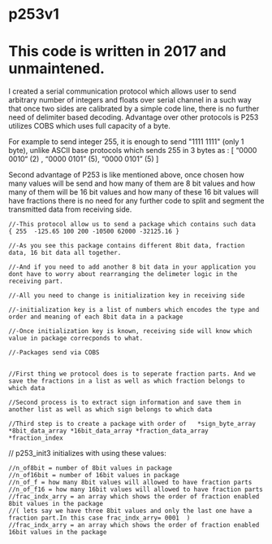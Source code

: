 # p253v1

# This code is written in 2017 and unmaintened.

I created a serial communication protocol which allows user to send arbitrary number of integers and floats over serial channel in a such way that once two sides are calibrated by a simple code line, there is no further need of delimiter based decoding. Advantage over other protocols is P253 utilizes COBS which uses full capacity of a byte. 

For example to send integer 255, it is enough to send "1111 1111" (only 1 byte), unlike ASCII base protocols which sends 255 in 3 bytes as : 
[ “0000 0010“ (2) , “0000 0101” (5), “0000 0101” (5) ] 

Second advantage of P253 is like mentioned above, once chosen how many values will be send and how many of them are 8 bit values and how many of them will be 16 bit values and how many of these 16 bit values will have fractions there is no need for any further code to split and segment the transmitted data from receiving side.

	//-This protocol allow us to send a package which contains such data  { 255  -125.65 100 200 -10500 62000 -32125.16 }

	//-As you see this package contains different 8bit data, fraction data, 16 bit data all together. 

	//-And if you need to add another 8 bit data in your application you dont have to worry about rearranging the delimeter logic in the receiving part.

	//-All you need to change is initialization key in receiving side

	//-initialization key is a list of numbers which encodes the type and order and meaning of each 8bit data in a package

	//-Once initialization key is known, receiving side will know which value in package correcponds to what. 

	//-Packages send via COBS


	//First thing we protocol does is to seperate fraction parts. And we save the fractions in a list as well as which fraction belongs to which data

	//Second process is to extract sign information and save them in another list as well as which sign belongs to which data

	//Third step is to create a package with order of   *sign_byte_array  *8bit_data_array *16bit_data_array *fraction_data_array *fraction_index


//  p253_init3  initializes with using these values:
	
    //n_of8bit = number of 8bit values in package
	//n_of16bit = number of 16bit values in package
	//n_of_f = how many 8bit values will allowed to have fraction parts  
	//n_of_f16 = how many 16bit values will allowed to have fraction parts  
	//frac_indx_arry = an array which shows the order of fraction enabled 8bit values in the package 
	//( lets say we have three 8bit values and only the last one have a fraction part.In this case frac_indx_arry= 0001  ) 
	//frac_indx_arry = an array which shows the order of fraction enabled 16bit values in the package 
